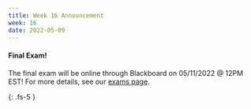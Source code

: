 ```yaml
---
title: Week 16 Announcement
week: 16
date: 2022-05-09
---
```

#### Final Exam!

The final exam will be online through Blackboard on 05/11/2022 @ 12PM EST! For more details, see our [exams page](https://www.comp285.ml/exams/#final-exam).


{: .fs-5 }